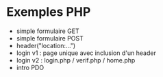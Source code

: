 # Exemples PHP

- simple formulaire GET
- simple formulaire POST
- header("location:...")
- login v1 : page unique avec inclusion d'un header
- login v2 : login.php / verif.php / home.php
- intro PDO